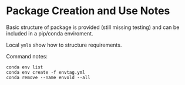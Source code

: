 

# Package Creation and Use Notes

Basic structure of package is provided (still missing testing) and can be included in a pip/conda enviroment.

Local `yml`s show how to structure requirements.

Command notes:

```
conda env list
conda env create -f envtag.yml
conda remove --name envold --all
```

